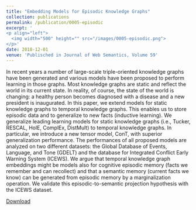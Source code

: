 ```yaml
---
title: "Embedding Models for Episodic Knowledge Graphs"
collection: publications
permalink: /publication/0005-episodic
excerpt: '
<p align="left">
  <img width="500" height="" src="/images/0005-episodic.png">
</p>'
date: 2018-12-01
venue: 'Publisched in Journal of Web Semantics, Volume 59'
---
```

In recent years a number of large-scale triple-oriented knowledge graphs have been generated and various models have been proposed to perform learning in those graphs. Most knowledge graphs are static and reflect the world in its current state. In reality, of course, the state of the world is changing: a healthy person becomes diagnosed with a disease and a new president is inaugurated. In this paper, we extend models for static knowledge graphs to temporal knowledge graphs. This enables us to store episodic data and to generalize to new facts (inductive learning). We generalize leading learning models for static knowledge graphs (i.e., Tucker, RESCAL, HolE, ComplEx, DistMult) to temporal knowledge graphs. In particular, we introduce a new tensor model, ConT, with superior generalization performance. The performances of all proposed models are analyzed on two different datasets: the Global Database of Events, Language, and Tone (GDELT) and the database for Integrated Conflict Early Warning System (ICEWS). We argue that temporal knowledge graph embeddings might be models also for cognitive episodic memory (facts we remember and can recollect) and that a semantic memory (current facts we know) can be generated from episodic memory by a marginalization operation. We validate this episodic-to-semantic projection hypothesis with the ICEWS dataset.

[Download](https://arxiv.org/pdf/1807.00228.pdf)
